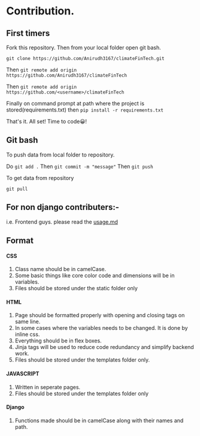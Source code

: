 # Contribution.

## First timers

Fork this repository.
Then from your local folder open git bash.

`git clone https://github.com/Anirudh3167/climateFinTech.git`

Then `git remote add origin https://github.com/Anirudh3167/climateFinTech`

Then `git remote add origin https://github.com/<username>/climateFinTech`

Finally on command prompt at path where the project is stored(requirements.txt)
then  `pip install -r requirements.txt`

That's it. All set! Time to code😀!


## Git bash
To push data from local folder to repository.

Do `git add .` 
Then `git commit -m "message"` 
Then `git push` 

To get data from repository

`git pull`

## For non django contributers:-
i.e. Frontend guys.
please read the [usage.md](https://github.com/Anirudh3167/climateFinTech/blob/main/Usage.md)

## Format

#### CSS
1. Class name should be in camelCase.
2. Some basic things like core color code and dimensions will be in variables.
3. Files should be stored under the static folder only

#### HTML
1. Page should be formatted properly with opening and closing tags on same line.
2. In some cases where the variables needs to be changed. It is done by inline css.
3. Everything should be in flex boxes.
4. Jinja tags will be used to reduce code redundancy and simplify backend work. 
5. Files should be stored under the templates folder only.

#### JAVASCRIPT
1. Written in seperate pages.
2. Files should be stored under the templates folder only

#### Django
1. Functions made should be in camelCase along with their names and path.
